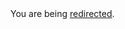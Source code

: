 <html><body>You are being <a href="https://dan.cunning.cc/ruby-on-rails/minimum-viable-test-suite.html.md">redirected</a>.</body></html>